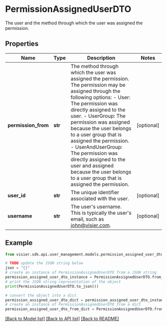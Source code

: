 # PermissionAssignedUserDTO

The user and the method through which the user was assigned the permission.

## Properties

Name | Type | Description | Notes
------------ | ------------- | ------------- | -------------
**permission_from** | **str** | The method through which the user was assigned the permission. The permission may be assigned through  the following options:   - User: The permission was directly assigned to the user.   - UserGroup: The permission was assigned because the user belongs to a user group that is assigned the permission.   - UserAndUserGroup: The permission was directly assigned to the user and assigned because the user belongs to     a user group that is assigned the permission. | [optional] 
**user_id** | **str** | The unique identifier associated with the user. | [optional] 
**username** | **str** | The user&#39;s username. This is typically the user&#39;s email, such as john@visier.com. | [optional] 

## Example

```python
from visier.sdk.api.user_management.models.permission_assigned_user_dto import PermissionAssignedUserDTO

# TODO update the JSON string below
json = "{}"
# create an instance of PermissionAssignedUserDTO from a JSON string
permission_assigned_user_dto_instance = PermissionAssignedUserDTO.from_json(json)
# print the JSON string representation of the object
print(PermissionAssignedUserDTO.to_json())

# convert the object into a dict
permission_assigned_user_dto_dict = permission_assigned_user_dto_instance.to_dict()
# create an instance of PermissionAssignedUserDTO from a dict
permission_assigned_user_dto_from_dict = PermissionAssignedUserDTO.from_dict(permission_assigned_user_dto_dict)
```
[[Back to Model list]](../README.md#documentation-for-models) [[Back to API list]](../README.md#documentation-for-api-endpoints) [[Back to README]](../README.md)


